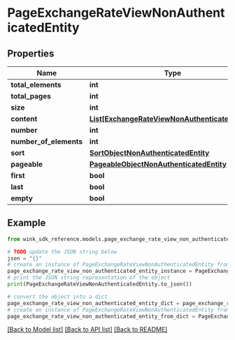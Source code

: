 # PageExchangeRateViewNonAuthenticatedEntity


## Properties

Name | Type | Description | Notes
------------ | ------------- | ------------- | -------------
**total_elements** | **int** |  | [optional] 
**total_pages** | **int** |  | [optional] 
**size** | **int** |  | [optional] 
**content** | [**List[ExchangeRateViewNonAuthenticatedEntity]**](ExchangeRateViewNonAuthenticatedEntity.md) |  | [optional] 
**number** | **int** |  | [optional] 
**number_of_elements** | **int** |  | [optional] 
**sort** | [**SortObjectNonAuthenticatedEntity**](SortObjectNonAuthenticatedEntity.md) |  | [optional] 
**pageable** | [**PageableObjectNonAuthenticatedEntity**](PageableObjectNonAuthenticatedEntity.md) |  | [optional] 
**first** | **bool** |  | [optional] 
**last** | **bool** |  | [optional] 
**empty** | **bool** |  | [optional] 

## Example

```python
from wink_sdk_reference.models.page_exchange_rate_view_non_authenticated_entity import PageExchangeRateViewNonAuthenticatedEntity

# TODO update the JSON string below
json = "{}"
# create an instance of PageExchangeRateViewNonAuthenticatedEntity from a JSON string
page_exchange_rate_view_non_authenticated_entity_instance = PageExchangeRateViewNonAuthenticatedEntity.from_json(json)
# print the JSON string representation of the object
print(PageExchangeRateViewNonAuthenticatedEntity.to_json())

# convert the object into a dict
page_exchange_rate_view_non_authenticated_entity_dict = page_exchange_rate_view_non_authenticated_entity_instance.to_dict()
# create an instance of PageExchangeRateViewNonAuthenticatedEntity from a dict
page_exchange_rate_view_non_authenticated_entity_from_dict = PageExchangeRateViewNonAuthenticatedEntity.from_dict(page_exchange_rate_view_non_authenticated_entity_dict)
```
[[Back to Model list]](../README.md#documentation-for-models) [[Back to API list]](../README.md#documentation-for-api-endpoints) [[Back to README]](../README.md)


